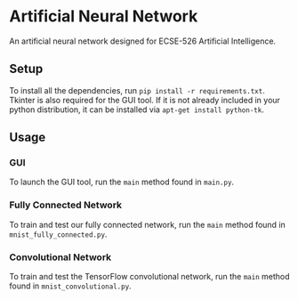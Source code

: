 # Artificial Neural Network

An artificial neural network designed for ECSE-526 Artificial Intelligence.

## Setup
To install all the dependencies, run `pip install -r requirements.txt`. Tkinter is also required for the GUI tool. If it is not already included in your python distribution, it can be installed via `apt-get install python-tk`.

## Usage

### GUI
To launch the GUI tool, run the `main` method found in `main.py`.

### Fully Connected Network
To train and test our fully connected network, run the `main` method found in `mnist_fully_connected.py`.

### Convolutional Network
To train and test the TensorFlow convolutional network, run the `main` method found in `mnist_convolutional.py`.
